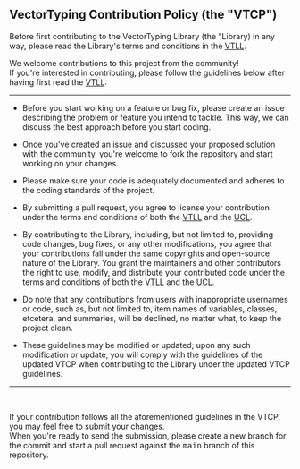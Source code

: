 ## VectorTyping Contribution Policy (the "VTCP")

Before first contributing to the VectorTyping Library (the "Library) in any way, please read the Library's terms and conditions in the [VTLL](LICENSE.md).

We welcome contributions to this project from the community! <br/>
If you're interested in contributing, please follow the guidelines below after having first read the [VTLL](LICENSE.md):

<hr>

- Before you start working on a feature or bug fix, please create an issue describing the problem or
  feature you intend to tackle. This way, we can discuss the best approach before you start coding.

- Once you've created an issue and discussed your proposed solution with the community, you're welcome to fork the repository and start working on your changes.

- Please make sure your code is adequately documented and adheres to the coding standards of the project.

- By submitting a pull request, you agree to license your contribution under the terms and conditions of both the
  [VTLL](LICENSE.md) and the [UCL](https://unity.com/legal/licenses/unity-companion-license).

- By contributing to the Library, including, but not limited to, providing code changes, bug fixes,
  or any other modifications, you agree that your contributions fall under the same copyrights and open-source
  nature of the Library. You grant the maintainers and other contributors the right to use, modify, and
  distribute your contributed code under the terms and conditions of both the [VTLL](LICENSE.md) and the [UCL](https://unity.com/legal/licenses/unity-companion-license).

- Do note that any contributions from users with inappropriate usernames or code, such as, but not limited to,
  item names of variables, classes, etcetera, and summaries, will be declined, no matter what, to keep the project clean.

- These guidelines may be modified or updated; upon any such modification or update, you will comply with the guidelines
  of the updated VTCP when contributing to the Library under the updated VTCP guidelines.

<hr>
<br/>

If your contribution follows all the aforementioned guidelines in the VTCP, you may feel free to submit your changes. <br/>
When you're ready to send the submission, please create a new branch for the commit and start a pull
request against the <samp>main</samp> branch of this repository.
